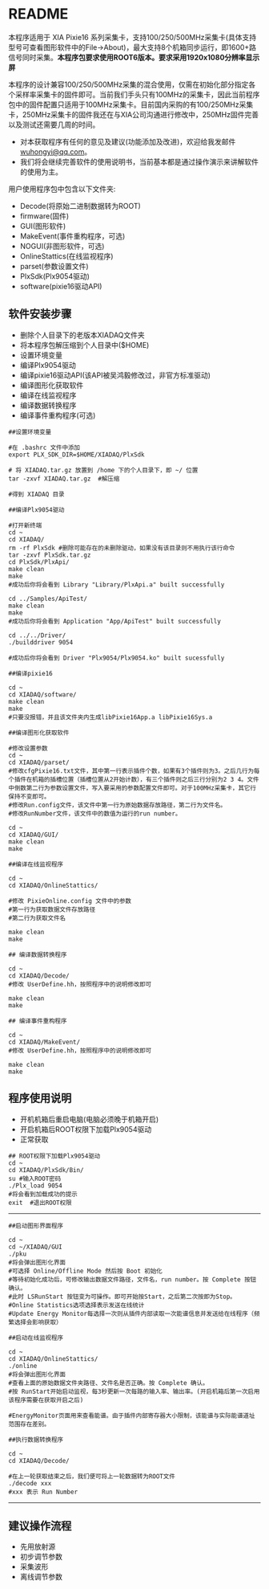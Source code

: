 <!-- README.md --- 
;; 
;; Description: 
;; Author: Hongyi Wu(吴鸿毅)
;; Email: wuhongyi@qq.com 
;; Created: 日 3月 25 20:23:51 2018 (+0800)
;; Last-Updated: 日 5月 13 13:34:08 2018 (+0800)
;;           By: Hongyi Wu(吴鸿毅)
;;     Update #: 3
;; URL: http://wuhongyi.cn -->

# README

本程序适用于 XIA Pixie16 系列采集卡，支持100/250/500MHz采集卡(具体支持型号可查看图形软件中的File->About)，最大支持8个机箱同步运行，即1600+路信号同时采集。**本程序包要求使用ROOT6版本。要求采用1920x1080分辨率显示屏**

本程序的设计兼容100/250/500MHz采集的混合使用，仅需在初始化部分指定各个采样率采集卡的固件即可。当前我们手头只有100MHz的采集卡，因此当前程序包中的固件配置只适用于100MHz采集卡。目前国内采购的有100/250MHz采集卡，250MHz采集卡的固件我还在与XIA公司沟通进行修改中，250MHz固件完善以及测试还需要几周的时间。


- 对本获取程序有任何的意见及建议(功能添加及改进)，欢迎给我发邮件 wuhongyi@qq.com。
- 我们将会继续完善软件的使用说明书，当前基本都是通过操作演示来讲解软件的使用为主。


用户使用程序包中包含以下文件夹:

- Decode(将原始二进制数据转为ROOT)
- firmware(固件)
- GUI(图形软件)
- MakeEvent(事件重构程序，可选)
- NOGUI(非图形软件，可选)
- OnlineStattics(在线监视程序)
- parset(参数设置文件)
- PlxSdk(Plx9054驱动)
- software(pixie16驱动API)



## 软件安装步骤

- 删除个人目录下的老版本XIADAQ文件夹
- 将本程序包解压缩到个人目录中($HOME)
- 设置环境变量
- 编译Plx9054驱动
- 编译pixie16驱动API(该API被吴鸿毅修改过，非官方标准驱动)
- 编译图形化获取软件
- 编译在线监视程序
- 编译数据转换程序
- 编译事件重构程序(可选)


```shell
##设置环境变量

#在 .bashrc 文件中添加
export PLX_SDK_DIR=$HOME/XIADAQ/PlxSdk

# 将 XIADAQ.tar.gz 放置到 /home 下的个人目录下，即 ~/ 位置
tar -zxvf XIADAQ.tar.gz  #解压缩

#得到 XIADAQ 目录
```

```shell
##编译Plx9054驱动

#打开新终端
cd ~
cd XIADAQ/
rm -rf PlxSdk #删除可能存在的未删除驱动，如果没有该目录则不用执行该行命令
tar -zxvf PlxSdk.tar.gz
cd PlxSdk/PlxApi/
make clean
make 
#成功后你将会看到 Library "Library/PlxApi.a" built successfully

cd ../Samples/ApiTest/
make clean
make
#成功后你将会看到 Application "App/ApiTest" built successfully

cd ../../Driver/
./builddriver 9054

#成功后你将会看到 Driver "Plx9054/Plx9054.ko" built sucessfully
```


```shell
##编译pixie16

cd ~
cd XIADAQ/software/
make clean
make 
#只要没报错，并且该文件夹内生成libPixie16App.a libPixie16Sys.a
```


```shell
##编译图形化获取软件

#修改设置参数
cd ~
cd XIADAQ/parset/
#修改cfgPixie16.txt文件，其中第一行表示插件个数，如果有3个插件则为3。之后几行为每个插件在机箱的插槽位置（插槽位置从2开始计数），有三个插件则之后三行分别为2 3 4。文件中倒数第二行为参数设置文件，写入要采用的参数配置文件即可。对于100MHz采集卡，其它行保持不变即可。
#修改Run.config文件，该文件中第一行为原始数据存放路径，第二行为文件名。
#修改RunNumber文件，该文件中的数值为运行的run number。

cd ~
cd XIADAQ/GUI/
make clean
make 
```


```shell
##编译在线监视程序

cd ~
cd XIADAQ/OnlineStattics/

#修改 PixieOnline.config 文件中的参数
#第一行为获取数据文件存放路径
#第二行为获取文件名

make clean
make 
```

```shell
## 编译数据转换程序

cd ~
cd XIADAQ/Decode/
#修改 UserDefine.hh，按照程序中的说明修改即可

make clean
make 
```


```shell
## 编译事件重构程序

cd ~
cd XIADAQ/MakeEvent/
#修改 UserDefine.hh，按照程序中的说明修改即可

make clean
make
```

## 程序使用说明

- 开机机箱后重启电脑(电脑必须晚于机箱开启)
- 开启机箱后ROOT权限下加载Plx9054驱动
- 正常获取


```shell
## ROOT权限下加载Plx9054驱动
cd ~
cd XIADAQ/PlxSdk/Bin/
su #输入ROOT密码
./Plx_load 9054
#将会看到加载成功的提示
exit  #退出ROOT权限
```

----

```shell
##启动图形界面程序

cd ~
cd ~/XIADAQ/GUI
./pku
#将会弹出图形化界面
#可选择 Online/Offline Mode 然后按 Boot 初始化
#等待初始化成功后，可修改输出数据文件路径，文件名，run number。按 Complete 按钮确认。
#此时 LSRunStart 按钮变为可操作。即可开始按Start，之后第二次按即为Stop。
#Online Statistics选项选择表示发送在线统计
#Update Energy Monitor每选择一次则从插件内部读取一次能谱信息并发送给在线程序（频繁选择会影响获取）

```

```shell
##启动在线监视程序

cd ~
cd XIADAQ/OnlineStattics/
./online
#将会弹出图形化界面
#查看上面的原始数据文件夹路径、文件名是否正确。按 Complete 确认。
#按 RunStart开始启动监视，每3秒更新一次每路的输入率、输出率。(开启机箱后第一次启用该程序需要在获取开启之后)

#EnergyMonitor页面用来查看能谱。由于插件内部寄存器大小限制，该能谱与实际能谱道址范围存在差别。
```


```shell
##执行数据转换程序

cd ~
cd XIADAQ/Decode/

#在上一轮获取结束之后，我们便可将上一轮数据转为ROOT文件
./decode xxx
#xxx 表示 Run Number
```


----

## 建议操作流程

- 先用放射源
- 初步调节参数
- 采集波形
- 离线调节参数







<!-- README.md ends here -->
